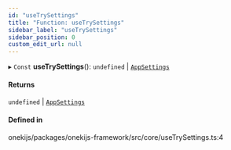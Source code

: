 ```yaml
---
id: "useTrySettings"
title: "Function: useTrySettings"
sidebar_label: "useTrySettings"
sidebar_position: 0
custom_edit_url: null
---
```


▸ `Const` **useTrySettings**(): `undefined` \| [`AppSettings`](../interfaces/AppSettings.md)

#### Returns

`undefined` \| [`AppSettings`](../interfaces/AppSettings.md)

#### Defined in

onekijs/packages/onekijs-framework/src/core/useTrySettings.ts:4
